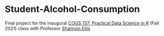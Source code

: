 # Student-Alcohol-Consumption

Final project for the inaugural [COGS 137: Practical Data Science in R]("https://cogs137.github.io/website/") (Fall 2021) class with Professor [Shannon Ellis]("http://www.shanellis.com")
